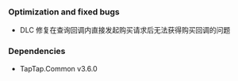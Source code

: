 ### Optimization and fixed bugs
- DLC 修复在查询回调内直接发起购买请求后无法获得购买回调的问题

### Dependencies
- TapTap.Common v3.6.0
